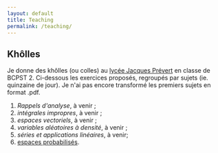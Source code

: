 ```yaml
---
layout: default
title: Teaching
permalink: /teaching/
---
```


## Khôlles

Je donne des khôlles (ou colles) au [lycée Jacques
Prévert](http://bcpst.prevert.free.fr/) en classe de BCPST 2. Ci-dessous les
exercices proposés, regroupés par sujets (ie. quinzaine de jour). Je n'ai pas
encore transformé les premiers sujets en format .pdf.

1. *Rappels d'analyse*, à venir ;
2. *intégrales impropres*, à venir ;
3. *espaces vectoriels*, à venir ;
4. *variables aléatoires à densité*, à venir ;
5. *séries et applications linéaires*, à venir;
6. [espaces probabilisés](exo.pdf).

